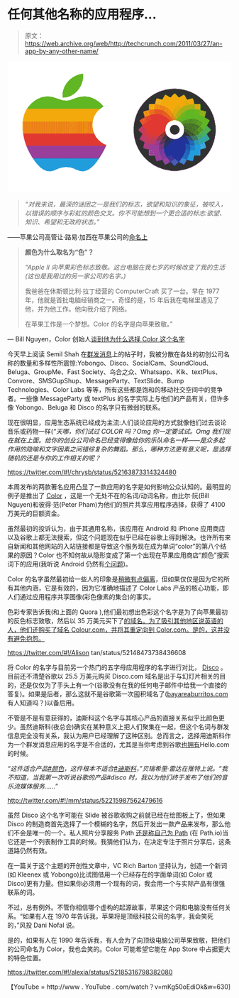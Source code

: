 # 任何其他名称的应用程序...

> 原文：<https://web.archive.org/web/http://techcrunch.com/2011/03/27/an-app-by-any-other-name/>

![](img/e4ec461c54d8ed0c54194f8c93a6ceb0.png)

> *“对我来说，最深的谜团之一是我们的标志，欲望和知识的象征，被咬入，以错误的顺序与彩虹的颜色交叉。你不可能想到一个更合适的标志:欲望、知识、希望和无政府状态。”*

——苹果公司高管让·路易·加西在苹果公司的[命名上](https://web.archive.org/web/20230203041645/http://www.theapplemuseum.com/index.php?id=44)

> **颜色为什么取名为“色”？**
> 
> *“Apple II 向苹果彩色标志致敬。这台电脑在我七岁的时候改变了我的生活(这也是我用过的另一家公司的名字。)*
> 
> 我爸爸在休斯顿比利·拉丁经营的 ComputerCraft 买了一台。早在 1977 年，他就是首批电脑经销商之一。奇怪的是，15 年后我在电梯里遇见了他，并为他工作。他向我介绍了网络。
> 
> 在苹果工作是一个梦想。Color 的名字是向苹果致敬。”

— Bill Nguyen，Color 创始人[谈到他为什么选择 Color 这个名字](https://web.archive.org/web/20230203041645/http://www.quora.com/Color-Labs-startup/Why-is-Color-named-Color)

今天早上阅读 Semil Shah 在[群发消息](https://web.archive.org/web/20230203041645/https://techcrunch.com/2011/03/27/mobile-messaging-march-madness/)上的帖子时，我被分散在各处的初创公司名称的数量和多样性所震惊:Yobongo、Disco、SocialCam、SoundCloud、Beluga、GroupMe、Fast Society、乌合之众、Whatsapp、Kik、textPlus、Convore、SMSGupShup、MessageParty、TextSlide、Bump Technologies、Color Labs 等等，所有这些都是饱和的移动社交空间中的竞争者。一些像 MessageParty 或 textPlus 的名字实际上与他们的产品有关，但许多像 Yobongo、Beluga 和 Disco 的名字只有微弱的联系。

现在很明显，应用生态系统已经成为主流:人们谈论应用的方式就像他们过去谈论音乐或药物一样(*“天哪，你们试过 COLOR 吗？Omg 你一定要试试。Omg 我们现在就在上面。给你的创业公司命名已经变得像给你的乐队命名一样——是众多起作用的隐喻和文字因素之间错综复杂的舞蹈。那么，哪种方法更有意义呢，是选择随机的还是与你的工作相关的呢？*

https://twitter.com/#!/chrysb/status/52163873314324480

本周发布的两款著名应用凸显了一款应用的名字是如何影响公众认知的。最明显的例子是推出了 [Color](https://web.archive.org/web/20230203041645/http://www.color.com/) ，这是一个无处不在的名词/动词名称，由比尔·阮(Bill Nguyen)和彼得·范(Peter Pham)为他们的照片共享应用程序选择，获得了 4100 万美元的巨额资金。

虽然最初的投诉认为，由于其通用名称，该应用在 Android 和 iPhone 应用商店以及谷歌上都无法搜索，但这个问题现在似乎已经在谷歌上得到解决。也许所有来自新闻和其他网站的入站链接都是导致这个服务现在成为单词“color”的第八个结果的原因？Color 也不知何故从隐形变成了第一个出现在苹果应用商店“颜色”搜索词下的应用(我听说 Android 仍然有[个问题](https://web.archive.org/web/20230203041645/https://twitter.com/#!/dannysullivan/status/51845684483203072))。

Color 的名字虽然最初给一些人的印象是[稍微有点偏离](https://web.archive.org/web/20230203041645/https://techcrunch.com/2011/03/26/color-me-done/)，但如果仅仅是因为它的所有其他内涵，它是有效的，因为它准确地描述了 Color Labs 产品的核心功能，即人们通过应用程序共享图像(彩色像素的集合)的事实。

色彩专家告诉我(和上面的 Quora ),他们最初想出色彩这个名字是为了向苹果最初的反色标志致敬，然后以 35 万美元买下了[的域名。为了吸引其他地区说英语的人，他们还购买了域名 Colour.com，并将其重定向到 Color.com。是的，这并没有避免抱怨。](https://web.archive.org/web/20230203041645/https://techcrunch.com/2011/03/24/color-com-was-acquired-for-350000-the-domain-name-that-is/)

https://twitter.com/#!/Alison tan/status/52148473738436608

将 Color 的名字与目前另一个热门的五字母应用程序的名字进行对比， [Disco](https://web.archive.org/web/20230203041645/http://www.disco.com/) 。目前还不清楚谷歌以 25.5 万美元购买 Disco.com 域名是出于与幻灯片相关的目的，还是仅仅为了手头上有一个(谷歌没有在我的任何电子邮件中给我一个直接的答复)。如果是后者，那么这就不是谷歌第一次囤积域名了([bayareaburritos.com](https://web.archive.org/web/20230203041645/https://techcrunch.com/2008/04/23/want-gooooooooooooooooooooooooooooooooooooglecom-too-late/)有人知道吗？)以备后用。

不管是不是有意获得的，迪斯科这个名字与其核心产品的直接关系似乎比颜色更少。虽然迪斯科(夜总会)确实在某种意义上把人们聚集在一起，但这个名词与群发信息完全没有关系，我认为用户已经理解了这种区别。总而言之，选择用迪斯科作为一个群发消息应用的名字是不合适的，尤其是当你考虑到谷歌[也拥有](https://web.archive.org/web/20230203041645/http://blogoscoped.com/archive/2008-05-08-n15.html)Hello.com 的时候。

*“这件适合产品[#颜色](https://web.archive.org/web/20230203041645/https://twitter.com/#!/search?q=%23color "#color")，这件根本不适合[#迪斯科](https://web.archive.org/web/20230203041645/https://twitter.com/#!/search?q=%23disco "#disco")，”*贝瑞希里·雷达在推特上说。*“我不知道，当我第一次听说谷歌的产品#disco 时，我以为他们终于发布了他们的音乐流媒体服务……”*

http://twitter.com/#!/mm/status/52215987562479616

虽然 Disco 这个名字可能在 Slide 被谷歌收购之前就已经在绘图板上了，但如果 Disco 的制造商首先选择了一个模糊的名字，然后开发出一款产品来发布，那么他们不会是唯一的一个。私人照片分享服务 Path [还是称自己为 Path](https://web.archive.org/web/20230203041645/http://www.readwriteweb.com/archives/first_peek_at_pathio_the_stealth_startup_from_face.php) (在 Path.io)当它还是一个列表制作工具的时候。我猜他们认为，在决定专注于照片分享后，这条道路仍然有效。

在一篇关于这个主题的开创性文章中，VC Rich Barton 坚持认为，创造一个新词(如 Kleenex 或 Yobongo)比试图借用一个已经存在的字面单词(如 Color 或 Disco)更有力量。但如果你必须用一个现有的词，我会用一个与实际产品有很强联系的词。

不过，总有例外。不管你相信哪个虚构的起源故事，苹果这个词和电脑没有任何关系。“如果有人在 1970 年告诉我，苹果将是顶级科技公司的名字，我会笑死的，”风投 Dani Nofal 说。

是的，如果有人在 1990 年告诉我，有人会为了向顶级电脑公司苹果致敬，把他们的公司命名为 Color，我也会笑的。Color 可能希望它能在 App Store 中占据更大的特色位置。

https://twitter.com/#!/alexia/status/52185316798382080

【YouTube = http://www . YouTube . com/watch？v=mKg50oEdiOk&w=630]